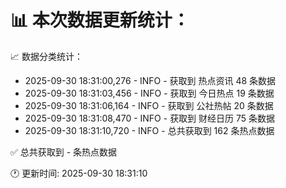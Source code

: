 📊 本次数据更新统计：
==========================

📈 数据分类统计：
- 2025-09-30 18:31:00,276 - INFO - 获取到 热点资讯 48 条数据
- 2025-09-30 18:31:03,456 - INFO - 获取到 今日热点 19 条数据
- 2025-09-30 18:31:06,164 - INFO - 获取到 公社热帖 20 条数据
- 2025-09-30 18:31:08,470 - INFO - 获取到 财经日历 75 条数据
- 2025-09-30 18:31:10,720 - INFO - 总共获取到 162 条热点数据

✅ 总共获取到 - 条热点数据

🕐 更新时间: 2025-09-30 18:31:10
